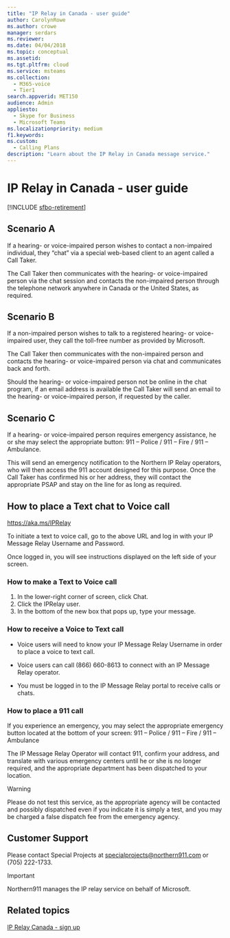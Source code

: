 ```yaml
---
title: "IP Relay in Canada - user guide"
author: CarolynRowe
ms.author: crowe
manager: serdars
ms.reviewer: 
ms.date: 04/04/2018
ms.topic: conceptual
ms.assetid: 
ms.tgt.pltfrm: cloud
ms.service: msteams
ms.collection: 
  - M365-voice
  - Tier1
search.appverid: MET150
audience: Admin
appliesto: 
  - Skype for Business
  - Microsoft Teams
ms.localizationpriority: medium
f1.keywords:
ms.custom: 
  - Calling Plans
description: "Learn about the IP Relay in Canada message service."
---
```


# IP Relay in Canada - user guide

[!INCLUDE [sfbo-retirement](../Skype/Hub/includes/sfbo-retirement.md)]

## Scenario A
  
If a hearing- or voice-impaired person wishes to contact a non-impaired individual, they “chat” via a special web-based client to an agent called a Call Taker.

The Call Taker then communicates with the hearing- or voice-impaired person via the chat session and contacts the non-impaired person through the telephone network anywhere in Canada or the United States, as required.

## Scenario B

If a non-impaired person wishes to talk to a registered hearing- or voice-impaired user, they call the toll-free number as provided by Microsoft.

The Call Taker then communicates with the non-impaired person and contacts the hearing- or voice-impaired person via chat and communicates back and forth.

Should the hearing- or voice-impaired person not be online in the chat program, if an email address is available the Call Taker will send an email to the hearing- or voice-impaired person, if requested by the caller.

## Scenario C

If a hearing- or voice-impaired person requires emergency assistance, he or she may select the appropriate button: 911 – Police / 911 – Fire / 911 – Ambulance.

This will send an emergency notification to the Northern IP Relay operators, who will then access the 911 account designed for this purpose. Once the Call Taker has confirmed his or her address, they will contact the appropriate PSAP and stay on the line for as long as required.

## How to place a Text chat to Voice call

https://aka.ms/IPRelay

To initiate a text to voice call, go to the above URL and log in with your IP Message Relay Username and Password.

Once logged in, you will see instructions displayed on the left side of your screen.

### How to make a Text to Voice call

1. In the lower-right corner of screen, click Chat.
2. Click the IPRelay user.
3. In the bottom of the new box that pops up, type your message.

### How to receive a Voice to Text call

- Voice users will need to know your IP Message Relay Username in order to place a voice to text call.

- Voice users can call (866) 660-8613 to connect with an IP Message Relay operator.

- You must be logged in to the IP Message Relay portal to receive calls or chats.

### How to place a 911 call

If you experience an emergency, you may select the appropriate emergency button located at the bottom of your screen: 911 – Police / 911 – Fire / 911 – Ambulance

The IP Message Relay Operator will contact 911, confirm your address, and translate with various emergency centers until he or she is no longer required, and the appropriate department has been dispatched to your location.

> [!Warning]
> Please do not test this service, as the appropriate agency will be contacted and possibly dispatched even if you indicate it is simply a test, and you may be charged a false dispatch fee from the emergency agency.

## Customer Support
Please contact Special Projects at specialprojects@northern911.com or (705) 222-1733.

> [!Important]
> Northern911 manages the IP relay service on behalf of Microsoft.

## Related topics

[IP Relay Canada - sign up](ip-relay-canada-email-signup.md)
